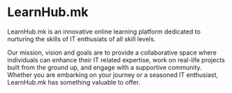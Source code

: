 # LearnHub.mk

LearnHub.mk is an innovative online learning platform dedicated to nurturing the skills of IT enthusiats of all skill levels.

Our mission, vision and goals are to provide a collaborative space where individuals can enhance their IT related expertise, work on real-life projects built from the ground up, and engage with a supportive community. Whether you are embarking on your journey or a seasoned IT enthusiast, LearnHub.mk has something valuable to offer.
